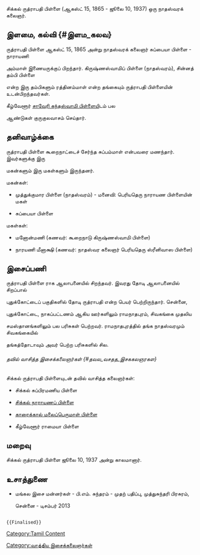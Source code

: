 சிக்கல் ருத்ராபதி பிள்ளை (ஆகஸ்ட் 15, 1865 - ஜூலை 10, 1937) ஒரு நாதஸ்வரக் கலைஞர்.

## இளமை, கல்வி {#இளம_கலவ}

ருத்ராபதி பிள்ளை ஆகஸ்ட் 15, 1865 அன்று நாதஸ்வரக் கலைஞர் சுப்பையா பிள்ளை - நாராயணி
அம்மாள் இணையருக்குப் பிறந்தார். கிருஷ்ணஸ்வாமிப் பிள்ளை (நாதஸ்வரம்), சின்னத் தம்பி பிள்ளை
என்ற இரு தம்பிகளும் ரத்தினம்மாள் என்ற தங்கையும் ருத்ராபதி பிள்ளையின் உடன்பிறந்தவர்கள்.

கீழ்வேளூர் [சாவேரி கந்தஸ்வாமி பிள்ளைய](சாவேரி_கந்தஸ்வாமி_பிள்ளை "wikilink")ிடம் பல
ஆண்டுகள் குருகுலவாசம் செய்தார்.

## தனிவாழ்க்கை

ருத்ராபதி பிள்ளை கூறைநாட்டைச் சேர்ந்த சுப்பம்மாள் என்பவரை மணந்தார். இவர்களுக்கு இரு
மகன்களும் இரு மகள்களும் இருந்தனர்.

மகன்கள்:

-   முத்துக்குமார பிள்ளை (நாதஸ்வரம்) - மனைவி: பெரியதெரு நாராயண பிள்ளையின் மகள்
-   சுப்பையா பிள்ளை

மகள்கள்:

-   மனோன்மணி (கணவர்: கூறைநாடு கிருஷ்ணஸ்வாமி பிள்ளை)
-   நாரயணி மீனாக்ஷி (கணவர்: நாதஸ்வர கலைஞர் பெரியதெரு ஸ்ரீனிவாஸ பிள்ளை)

## இசைப்பணி

ருத்ராபதி பிள்ளை ராக ஆலாபனையில் சிறந்தவர். இவரது தோடி ஆலாபனையில் சிறப்பால்
புதுக்கோட்டைப் பகுதிகளில் தோடி ருத்ராபதி என்ற பெயர் பெற்றிருந்தார். சென்னை,
புதுக்கோட்டை, நாகப்பட்டணம் ஆகிய ஊர்களிலும் ராமநாதபுரம், சிவகங்கை முதலிய
சமஸ்தானங்களிலும் பல பரிசுகள் பெற்றவர். ராமநாதபுரத்தில் தங்க நாதஸ்வரமும் சிவகங்கையில்
தங்கத்தோடாவும் அவர் பெற்ற பரிசுகளில் சில.

###### தவில் வாசித்த இசைக்கலைஞர்கள் {#தவல_வசதத_இசககலஞரகள}

சிக்கல் ருத்ராபதி பிள்ளையுடன் தவில் வாசித்த கலைஞர்கள்:

-   சிக்கல் சுப்பிரமணிய பிள்ளை
-   [சிக்கல் நாராயணப் பிள்ளை](சிக்கல்_நாராயணப்_பிள்ளை "wikilink")
-   [காரைக்கால் மலைப்பெருமாள் பிள்ளை](காரைக்கால்_மலைப்பெருமாள்_பிள்ளை "wikilink")
-   கீழ்வேளூர் ராமையா பிள்ளை

## மறைவு

சிக்கல் ருத்ராபதி பிள்ளை ஜூலை 10, 1937 அன்று காலமானார்.

## உசாத்துணை

-   மங்கல இசை மன்னர்கள் - பி.எம். சுந்தரம் - முதற் பதிப்பு, முத்துசுந்தரி பிரசுரம்,
    சென்னை - டிசம்பர் 2013

```{=mediawiki}
{{Finalised}}
```
[Category:Tamil Content](Category:Tamil_Content "wikilink")
[Category:வாத்திய இசைக்கலைஞர்கள்](Category:வாத்திய_இசைக்கலைஞர்கள் "wikilink")
